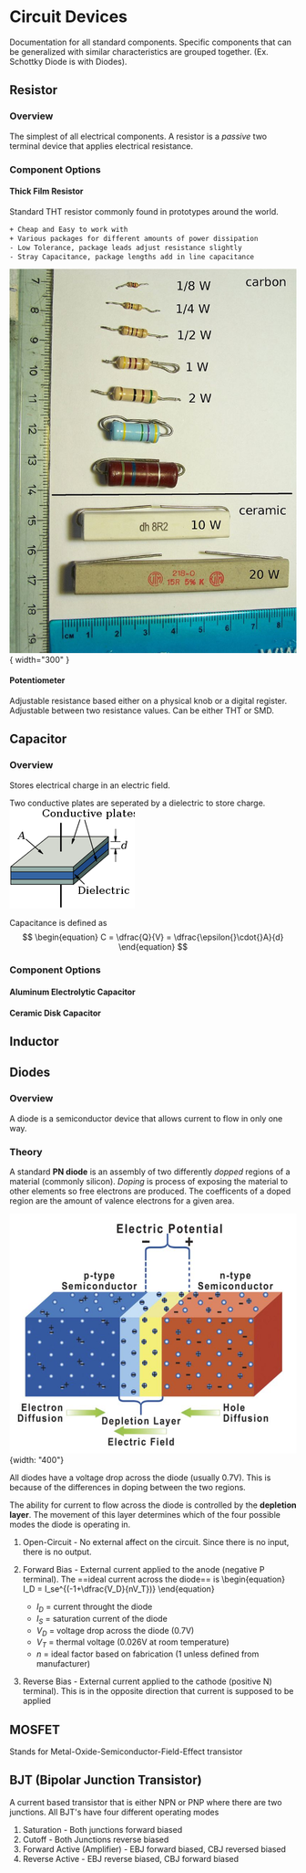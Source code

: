 # Circuit Devices
Documentation for all standard components. Specific components that can be generalized with similar characteristics are grouped together. (Ex. Schottky  Diode is with Diodes).

## Resistor

### Overview
The simplest of all electrical components. A resistor is a *passive* two terminal device that applies electrical resistance.

### Component Options
#### Thick Film Resistor
Standard THT resistor commonly found in prototypes around the world. 
```
+ Cheap and Easy to work with
+ Various packages for different amounts of power dissipation
- Low Tolerance, package leads adjust resistance slightly
- Stray Capacitance, package lengths add in line capacitance
``` 
![](images\thick-film-resistors.jpg){ width="300" }

#### Potentiometer
Adjustable resistance based either on a physical knob or a digital register. Adjustable between two resistance values. Can be either THT or SMD.

## Capacitor

### Overview
Stores electrical charge in an electric field. 

Two conductive plates are seperated by a dielectric to store charge.  ![](images/ParallelCapcitorModel.png)

Capacitance is defined as 
$$
\begin{equation}
    C = \dfrac{Q}{V} = \dfrac{\epsilon{}\cdot{}A}{d}
\end{equation}
$$ 

### Component Options
#### Aluminum Electrolytic Capacitor
#### Ceramic Disk Capacitor
## Inductor

## Diodes

### Overview

A diode is a semiconductor device that allows current to flow in only one way. 

### Theory

A standard **PN diode** is an assembly of two differently *dopped* regions of a material (commonly silicon). 
*Doping* is process of exposing the material to other elements so free electrons are produced. The coefficents of a doped region 
are the amount of valence electrons for a given area.

![](images/pn-junction.jpg){width: "400"}

All diodes have a voltage drop across the diode (usually 0.7V). This is because of the differences in doping between the two regions.

The ability for current to flow across the diode is controlled by the **depletion layer**. The movement of this layer determines which of the four possible modes the diode is operating in.

1. Open-Circuit - No external affect on the circuit. Since there is no input, there is no output.
   
2. Forward Bias - External current applied to the anode (negative P terminal). The ==ideal current across the diode== is 
    \begin{equation}
        I_D = I_se^{(-1+\dfrac{V_D}{nV_T})}
    \end{equation}

    * $I_D$ = current throught the diode
    * $I_S$ = saturation current of the diode
    * $V_D$ = voltage drop across the diode (0.7V)
    * $V_T$ = thermal voltage (0.026V at room temperature)
    * $n$ = ideal factor based on fabrication (1 unless defined from manufacturer) 

3. Reverse Bias - External current applied to the cathode (positive N) terminal). This is in the opposite direction that current is supposed to be applied

## MOSFET 
Stands for Metal-Oxide-Semiconductor-Field-Effect transistor

## BJT (Bipolar Junction Transistor)
A current based transistor that is either NPN or PNP where there are two junctions. All BJT's have four different operating modes

1. Saturation - Both junctions forward biased
2. Cutoff - Both Junctions reverse biased
3. Forward Active (Amplifier) - EBJ forward biased, CBJ reversed biased
4. Reverse Active - EBJ reverse biased, CBJ forward biased